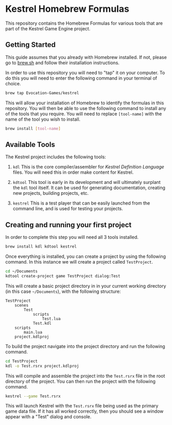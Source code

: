 # Kestrel Homebrew Formulas
This repository contains the Homebrew Formulas for various tools that are part of the Kestrel Game Engine project.

## Getting Started
This guide assumes that you already with Homebrew installed. If not, please go to [brew.sh](https://brew.sh) and follow their installation
instructions.

In order to use this repository you will need to "tap" it on your computer. To do this you will need to enter the following command in your
terminal of choice.

```sh
brew tap Evocation-Games/kestrel
```

This will allow your installation of Homebrew to identify the formulas in this repository. You will then be able to use the following command
to install any of the tools that you require. You will need to replace `[tool-name]` with the name of the tool you wish to install.

```sh
brew install [tool-name]
```

## Available Tools
The Kestrel project includes the following tools:

1. `kdl`
This is the core compiler/assembler for _Kestrel Definition Language_ files. You will need this in order make content for Kestrel.

2. `kdtool`
This tool is early in its development and will ultimately surplant the `kdl` tool itself. It can be used for generating documentation, creating
new projects, building projects, etc.

3. `kestrel`
This is a test player that can be easily launched from the command line, and is used for testing your projects.

## Creating and running your first project
In order to complete this step you will need all 3 tools installed.

```sh
brew install kdl kdtool kestrel
```

Once everything is installed, you can create a project by using the following command. In this instance we will create a project called `TestProject`.

```sh
cd ~/Documents
kdtool create-project game TestProject dialog:Test
```

This will create a basic project directory in in your current working directory (in this case `~/Documents`), with the following structure:

```
TestProject
    scenes
        Test
            scripts
                Test.lua
            Test.kdl
    scripts
        main.lua
    project.kdlproj
```

To build the project navigate into the project directory and run the following command.

```sh
cd TestProject
kdl -o Test.rsrx project.kdlproj
```

This will compile and assemble the project into the `Test.rsrx` file in the root directory of the project. You can then run the project with the following command.

```sh
kestrel --game Test.rsrx
```

This will launch Kestrel with the `Test.rsrx` file being used as the primary game data file. If it has all worked correctly, then you should see a 
window appear with a "Test" dialog and console.